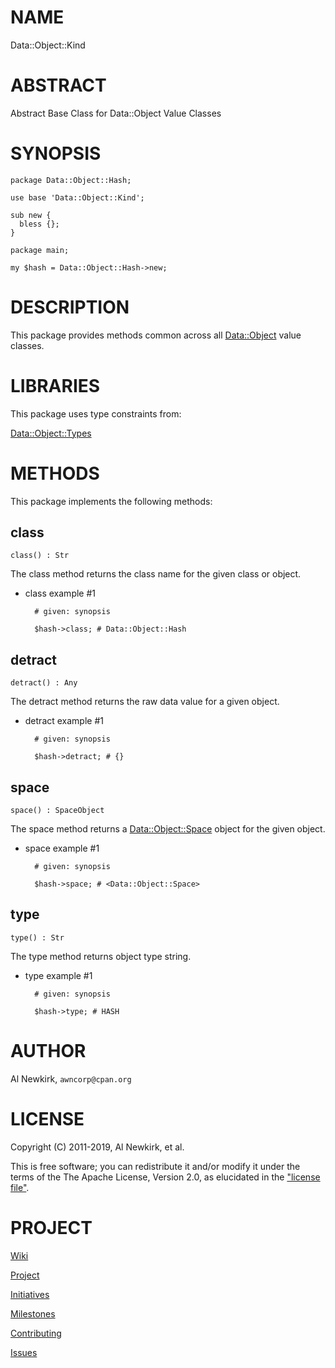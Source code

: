 # NAME

Data::Object::Kind

# ABSTRACT

Abstract Base Class for Data::Object Value Classes

# SYNOPSIS

    package Data::Object::Hash;

    use base 'Data::Object::Kind';

    sub new {
      bless {};
    }

    package main;

    my $hash = Data::Object::Hash->new;

# DESCRIPTION

This package provides methods common across all [Data::Object](https://metacpan.org/pod/Data::Object) value classes.

# LIBRARIES

This package uses type constraints from:

[Data::Object::Types](https://metacpan.org/pod/Data::Object::Types)

# METHODS

This package implements the following methods:

## class

    class() : Str

The class method returns the class name for the given class or object.

- class example #1

        # given: synopsis

        $hash->class; # Data::Object::Hash

## detract

    detract() : Any

The detract method returns the raw data value for a given object.

- detract example #1

        # given: synopsis

        $hash->detract; # {}

## space

    space() : SpaceObject

The space method returns a [Data::Object::Space](https://metacpan.org/pod/Data::Object::Space) object for the given object.

- space example #1

        # given: synopsis

        $hash->space; # <Data::Object::Space>

## type

    type() : Str

The type method returns object type string.

- type example #1

        # given: synopsis

        $hash->type; # HASH

# AUTHOR

Al Newkirk, `awncorp@cpan.org`

# LICENSE

Copyright (C) 2011-2019, Al Newkirk, et al.

This is free software; you can redistribute it and/or modify it under the terms
of the The Apache License, Version 2.0, as elucidated in the ["license
file"](https://github.com/iamalnewkirk/foobar/blob/master/LICENSE).

# PROJECT

[Wiki](https://github.com/iamalnewkirk/foobar/wiki)

[Project](https://github.com/iamalnewkirk/foobar)

[Initiatives](https://github.com/iamalnewkirk/foobar/projects)

[Milestones](https://github.com/iamalnewkirk/foobar/milestones)

[Contributing](https://github.com/iamalnewkirk/foobar/blob/master/CONTRIBUTE.md)

[Issues](https://github.com/iamalnewkirk/foobar/issues)
